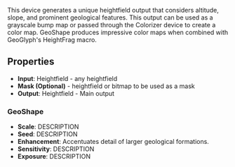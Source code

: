 

This device generates a unique heightfield output that considers altitude, slope, and prominent geological features. This output can be used as a grayscale bump map or passed through the Colorizer device to create a color map. 
GeoShape produces impressive color maps when combined with GeoGlyph's HeightFrag macro.

## Properties
- **Input**: Heightfield - any heightfield
- **Mask (Optional)** - heightfield or bitmap to be used as a mask
- **Output**: Heightfield - Main output
### GeoShape 
- **Scale**: DESCRIPTION
- **Seed**: DESCRIPTION
- **Enhancement**: Accentuates detail of larger geological formations.
- **Sensitivity**: DESCRIPTION
- **Exposure**: DESCRIPTION



